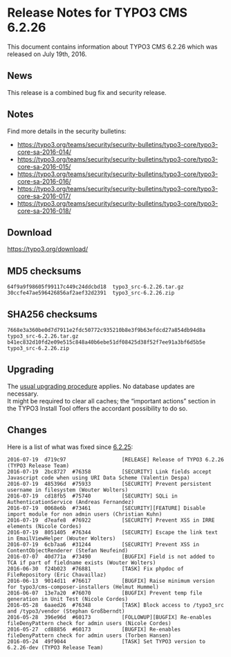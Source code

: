 Release Notes for TYPO3 CMS 6.2.26
==================================

This document contains information about TYPO3 CMS 6.2.26 which was
released on July 19th, 2016.

News
----

This release is a combined bug fix and security release.

Notes
-----

Find more details in the security bulletins:

-   <https://typo3.org/teams/security/security-bulletins/typo3-core/typo3-core-sa-2016-014/>
-   <https://typo3.org/teams/security/security-bulletins/typo3-core/typo3-core-sa-2016-015/>
-   <https://typo3.org/teams/security/security-bulletins/typo3-core/typo3-core-sa-2016-016/>
-   <https://typo3.org/teams/security/security-bulletins/typo3-core/typo3-core-sa-2016-017/>
-   <https://typo3.org/teams/security/security-bulletins/typo3-core/typo3-core-sa-2016-018/>

Download
--------

<https://typo3.org/download/>

MD5 checksums
-------------

    64f9a9f98605f99117c449c24ddcbd18  typo3_src-6.2.26.tar.gz
    30ccfe47ae596426856af2aef32d2391  typo3_src-6.2.26.zip

SHA256 checksums
----------------

    7668e3a360be0d7d7911e2fdc50772c935210b8e3f9b63efdcd27a854db94d8a  typo3_src-6.2.26.tar.gz
    b41ec832d10fd2e09e515c848a40b6ebe51df08425d38f52f7ee91a3bf6d5b5e  typo3_src-6.2.26.zip

Upgrading
---------

The [usual upgrading
procedure](https://docs.typo3.org/typo3cms/InstallationGuide/) applies.
No database updates are necessary.\
It might be required to clear all caches; the “important actions”
section in the TYPO3 Install Tool offers the accordant possibility to do
so.

Changes
-------

Here is a list of what was fixed since
[6.2.25](TYPO3_CMS_6.2.25 "wikilink"):

    2016-07-19  d719c97                  [RELEASE] Release of TYPO3 6.2.26 (TYPO3 Release Team)
    2016-07-19  2bc8727  #76358          [SECURITY] Link fields accept Javascript code when using URI Data Scheme (Valentin Despa)
    2016-07-19  485396d  #75933          [SECURITY] Prevent persistent username in filesystem (Wouter Wolters)
    2016-07-19  cd18fb5  #75740          [SECURITY] SQLi in AuthenticationService (Andreas Fernandez)
    2016-07-19  0068e6b  #73461          [SECURITY][FEATURE] Disable import module for non admin users (Christian Kuhn)
    2016-07-19  d7eafe8  #76922          [SECURITY] Prevent XSS in IRRE elements (Nicole Cordes)
    2016-07-19  8051405  #76344          [SECURITY] Escape the link text in EmailViewHelper (Wouter Wolters)
    2016-07-19  6cb7aa6  #31244          [SECURITY] Prevent XSS in ContentObjectRenderer (Stefan Neufeind)
    2016-07-07  40d771a  #73490          [BUGFIX] Field is not added to TCA if part of fieldname exists (Wouter Wolters)
    2016-06-30  f24b023  #76881          [TASK] Fix phpdoc of FileRepository (Eric Chavaillaz)
    2016-06-13  9014d11  #76617          [BUGFIX] Raise minimum version for typo3/cms-composer-installers (Helmut Hummel)
    2016-06-07  13e7a20  #76070          [BUGFIX] Prevent temp file generation in Unit Test (Nicole Cordes)
    2016-05-28  6aaed26  #76348          [TASK] Block access to /typo3_src and /typo3/vendor (Stephan Großberndt)
    2016-05-28  396e96d  #60173          [FOLLOWUP][BUGFIX] Re-enables fileDenyPattern check for admin users (Nicole Cordes)
    2016-05-27  cd88856  #60173          [BUGFIX] Re-enables fileDenyPattern check for admin users (Torben Hansen)
    2016-05-24  49f9044                  [TASK] Set TYPO3 version to 6.2.26-dev (TYPO3 Release Team)


